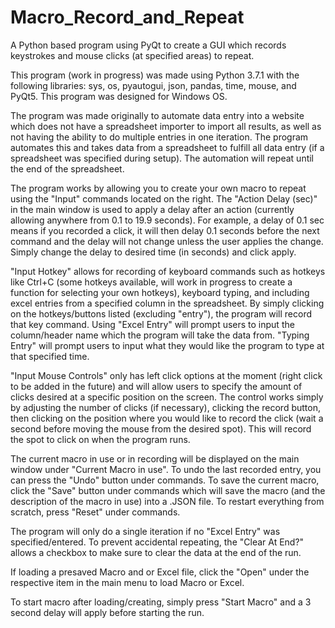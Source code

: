 # Macro_Record_and_Repeat
A Python based program using PyQt to create a GUI which records keystrokes and mouse clicks (at specified areas) to repeat. 

This program (work in progress) was made using Python 3.7.1 with the following libraries: sys, os, pyautogui, json, pandas, time, mouse, and PyQt5. This program was designed for Windows OS.

The program was made originally to automate data entry into a website which does not have a spreadsheet importer to import all results, as well as not having the ability to do multiple entries in one iteration. The program automates this and takes data from a spreadsheet to fulfill all data entry (if a spreadsheet was specified during setup). The automation will repeat until the end of the spreadsheet. 

The program works by allowing you to create your own macro to repeat using the "Input" commands located on the right. The "Action Delay (sec)" in the main window is used to apply a delay after an action (currently allowing anywhere from 0.1 to 19.9 seconds). For example, a delay of 0.1 sec means if you recorded a click, it will then delay 0.1 seconds before the next command and the delay will not change unless the user applies the change. Simply change the delay to desired time (in seconds) and click apply.

"Input Hotkey" allows for recording of keyboard commands such as hotkeys like Ctrl+C (some hotkeys available, will work in progress to create a function for selecting your own hotkeys), keyboard typing, and including excel entries from a specified column in the spreadsheet. By simply clicking on the hotkeys/buttons listed (excluding "entry"), the program will record that key command. Using "Excel Entry" will prompt users to input the column/header name which the program will take the data from. "Typing Entry" will prompt users to input what they would like the program to type at that specified time.

"Input Mouse Controls" only has left click options at the moment (right click to be added in the future) and will allow users to specify the amount of clicks desired at a specific position on the screen. The control works simply by adjusting the number of clicks (if necessary), clicking the record button, then clicking on the position where you would like to record the click (wait a second before moving the mouse from the desired spot). This will record the spot to click on when the program runs.

The current macro in use or in recording will be displayed on the main window under "Current Macro in use". To undo the last recorded entry, you can press the "Undo" button under commands. To save the current macro, click the "Save" button under commands which will save the macro (and the description of the macro in use) into a .JSON file. To restart everything from scratch, press "Reset" under commands.

The program will only do a single iteration if no "Excel Entry" was specified/entered. To prevent accidental repeating, the "Clear At End?" allows a checkbox to make sure to clear the data at the end of the run. 

If loading a presaved Macro and or Excel file, click the "Open" under the respective item in the main menu to load Macro or Excel.

To start macro after loading/creating, simply press "Start Macro" and a 3 second delay will apply before starting the run. 

